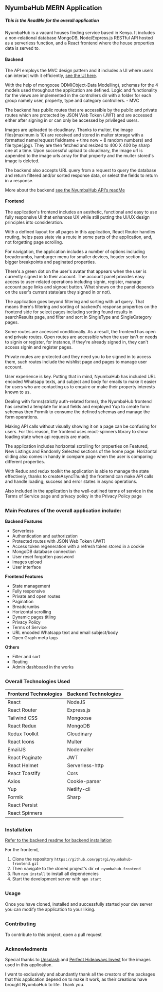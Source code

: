 ## NyumbaHub MERN Application

##### This is the ReadMe for the overall application

NyumbaHub is a vacant houses finding service based in Kenya. It includes a non-relational database MongoDB, Node/Express.js RESTful API hosted as a serverless function, and a React frontend where the house properties data is served to.

#### Backend

The API employs the MVC design pattern and it includes a UI where users can interact with it efficiently, [see the UI here](https://nyumbahub.netlify.app).

With the help of mongoose ODM(Object-Data Modelling), schemas for the 4 models used throughout the application are defined. Logic and functionality for the views are implemented in the controllers dir with a folder for each group namely user, property, type and category controllers. - MVC

The backend has public routes that are accessible by the public and private routes which are protected by JSON Web Token (JWT) and are accessed either after signing in or can only be accessed by privileged users.

Images are uploaded to cloudinary. Thanks to multer, the image files(maximum is 10) are received and stored in multer storage with a formatted name(request fieldname + time now + 8 random numbers) and file type(.jpg). They are then fetched and resized to 400 X 400 by sharp one at a time. Upon successful upload to cloudinary, the image url is appended to the image urls array for that property and the multer stored's image is deleted.

The backend also accepts URL query from a request to query the database and return filtered and/or sorted response data, or select the fields to return in a response.

More about the backend [see the NyumbaHub API's readMe](https://github.com/pptrgi/nyumbahub_api_serverless_function)

#### Frontend

The application's frontend includes an aesthetic, functional and easy to use fully responsive UI that enhances UX while still putting the UI/UX design principles into consideration.

With a defined layout for all pages in this application, React Router handles routing, helps pass state via a route in some parts of the application, and, not forgetting page scrolling.

For navigation, the application includes a number of options including breadcrumbs, hamburger menu for smaller devices, header section for bigger breakpoints and paginated properties.

There's a green dot on the user's avatar that appears when the user is currently signed in to their account. The account panel provides easy access to user-related operations including signin, register, manage account page links and signout button. What shows on the panel depends on the user's current state(are they signed in or not).

The application goes beyond filtering and sorting with url query. That means there's filtering and sorting of backend's response properties on the frontend side for select pages including sorting found results in searchResults page, and filter and sort in SingleType and SingleCategory pages.

Some routes are accessed conditionally. As a result, the frontend has open and private routes. Open routes are accessible when the user isn't or needs to signin or register, for instance, if they're already signed in, they can't access signin and register pages.

Private routes are protected and they need you to be signed in to access them, such routes include the wishlist page and pages to manage user account.

User experience is key. Putting that in mind, NyumbaHub has included URL encoded Whatsapp texts, and subject and body for emails to make it easier for users who are contacting us to enquire or make their property interests known to us.

Dealing with forms(strictly auth-related forms), the NyumbaHub frontend has created a template for input fields and employed Yup to create form schemas then Formik to consume the defined schemas and manage the form operations.

Making API calls without visually showing it on a page can be confusing for users. For this reason, the frontend uses react-spinners library to show loading state when api requests are made.

The application includes horizontal scrolling for properties on Featured, New Listings and Randomly Selected sections of the home page. Horizontal sliding also comes in handy in compare page when the user is comparing different properties.

With Redux and redux toolkit the application is able to manage the state effectively, thanks to createAsyncThunk() the frontend can make API calls and handle loading, success and error states in async operations.

Also included in the application is the well-outlined terms of service in the Terms of Service page and privacy policy in the Privacy Policy page

##

### Main Features of the overall application include:

**Backend Features**

- Serverless
- Authentication and authorization
- Protected routes with JSON Web Token (JWT)
- Access token regeneration with a refresh token stored in a cookie
- MongoDB database connection
- User reset forgotten password
- Images upload
- User interface

**Frontend Features**

- State management
- Fully responsive
- Private and open routes
- Pagination
- Breadcrumbs
- Horizontal scrolling
- Dynamic pages titling
- Privacy Policy
- Terms of Service
- URL encoded Whatsapp text and email subject/body
- Open Graph meta tags

**Others**

- Filter and sort
- Routing
- Admin dashboard in the works

##

### Overall Technologies Used

| Frontend Technologies | Backend Technologies |
| :-------------------- | :------------------- |
| React                 | NodeJS               |
| React Router          | Express.js           |
| Tailwind CSS          | Mongoose             |
| React Redux           | MongoDB              |
| Redux Toolkit         | Cloudinary           |
| React Icons           | Multer               |
| EmailJS               | Nodemailer           |
| React Paginate        | JWT                  |
| React Helmet          | Serverless-http      |
| React Toastify        | Cors                 |
| Axios                 | Cookie-parser        |
| Yup                   | Netlify-cli          |
| Formik                | Sharp                |
| React Persist         |
| React Spinners        |

##

### Installation

[Refer to the backend readme for backend installation](https://github.com/pptrgi/nyumbahub_api_serverless_function#installation)

For the frontend,

1. Clone the repository `https://github.com/pptrgi/nyumbahub-frontend.git`
2. Then navigate to the cloned project's dir `cd nyumbahub-frontend`
3. Run `npm install` to install all dependencies
4. Start the development server with `npm start`

##

### Usage

Once you have cloned, installed and successfully started your dev server you can modify the application to your liking.

##

### Contributing

To contribute to this project, open a pull request

##

### Acknowledments

Special thanks to [Unsplash](https://unsplash.com) and [Perfect Hideaways Invest](https://perfecthideawaysforsale.co.za) for the images used in this application.

I want to exclusively and abundantly thank all the creators of the packages that this application depend on to make it work, as their creations have brought NyumbaHub to life. Thank you.
